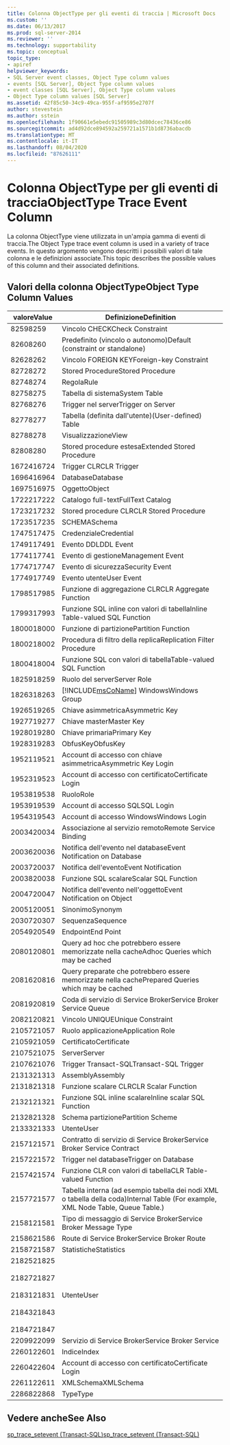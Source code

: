```yaml
---
title: Colonna ObjectType per gli eventi di traccia | Microsoft Docs
ms.custom: ''
ms.date: 06/13/2017
ms.prod: sql-server-2014
ms.reviewer: ''
ms.technology: supportability
ms.topic: conceptual
topic_type:
- apiref
helpviewer_keywords:
- SQL Server event classes, Object Type column values
- events [SQL Server], Object Type column values
- event classes [SQL Server], Object Type column values
- Object Type column values [SQL Server]
ms.assetid: 42f85c50-34c9-49ca-955f-af9595e2707f
author: stevestein
ms.author: sstein
ms.openlocfilehash: 1f90661e5ebedc91505989c3d80dcec78436ce86
ms.sourcegitcommit: ad4d92dce894592a259721a1571b1d8736abacdb
ms.translationtype: MT
ms.contentlocale: it-IT
ms.lasthandoff: 08/04/2020
ms.locfileid: "87626111"
---
```

# <a name="objecttype-trace-event-column"></a><span data-ttu-id="b4b30-102">Colonna ObjectType per gli eventi di traccia</span><span class="sxs-lookup"><span data-stu-id="b4b30-102">ObjectType Trace Event Column</span></span>
  <span data-ttu-id="b4b30-103">La colonna ObjectType viene utilizzata in un'ampia gamma di eventi di traccia.</span><span class="sxs-lookup"><span data-stu-id="b4b30-103">The Object Type trace event column is used in a variety of trace events.</span></span> <span data-ttu-id="b4b30-104">In questo argomento vengono descritti i possibili valori di tale colonna e le definizioni associate.</span><span class="sxs-lookup"><span data-stu-id="b4b30-104">This topic describes the possible values of this column and their associated definitions.</span></span>  
  
## <a name="object-type-column-values"></a><span data-ttu-id="b4b30-105">Valori della colonna ObjectType</span><span class="sxs-lookup"><span data-stu-id="b4b30-105">Object Type Column Values</span></span>  
  
|<span data-ttu-id="b4b30-106">valore</span><span class="sxs-lookup"><span data-stu-id="b4b30-106">Value</span></span>|<span data-ttu-id="b4b30-107">Definizione</span><span class="sxs-lookup"><span data-stu-id="b4b30-107">Definition</span></span>|  
|-----------|----------------|  
|<span data-ttu-id="b4b30-108">8259</span><span class="sxs-lookup"><span data-stu-id="b4b30-108">8259</span></span>|<span data-ttu-id="b4b30-109">Vincolo CHECK</span><span class="sxs-lookup"><span data-stu-id="b4b30-109">Check Constraint</span></span>|  
|<span data-ttu-id="b4b30-110">8260</span><span class="sxs-lookup"><span data-stu-id="b4b30-110">8260</span></span>|<span data-ttu-id="b4b30-111">Predefinito (vincolo o autonomo)</span><span class="sxs-lookup"><span data-stu-id="b4b30-111">Default (constraint or standalone)</span></span>|  
|<span data-ttu-id="b4b30-112">8262</span><span class="sxs-lookup"><span data-stu-id="b4b30-112">8262</span></span>|<span data-ttu-id="b4b30-113">Vincolo FOREIGN KEY</span><span class="sxs-lookup"><span data-stu-id="b4b30-113">Foreign-key Constraint</span></span>|  
|<span data-ttu-id="b4b30-114">8272</span><span class="sxs-lookup"><span data-stu-id="b4b30-114">8272</span></span>|<span data-ttu-id="b4b30-115">Stored Procedure</span><span class="sxs-lookup"><span data-stu-id="b4b30-115">Stored Procedure</span></span>|  
|<span data-ttu-id="b4b30-116">8274</span><span class="sxs-lookup"><span data-stu-id="b4b30-116">8274</span></span>|<span data-ttu-id="b4b30-117">Regola</span><span class="sxs-lookup"><span data-stu-id="b4b30-117">Rule</span></span>|  
|<span data-ttu-id="b4b30-118">8275</span><span class="sxs-lookup"><span data-stu-id="b4b30-118">8275</span></span>|<span data-ttu-id="b4b30-119">Tabella di sistema</span><span class="sxs-lookup"><span data-stu-id="b4b30-119">System Table</span></span>|  
|<span data-ttu-id="b4b30-120">8276</span><span class="sxs-lookup"><span data-stu-id="b4b30-120">8276</span></span>|<span data-ttu-id="b4b30-121">Trigger nel server</span><span class="sxs-lookup"><span data-stu-id="b4b30-121">Trigger on Server</span></span>|  
|<span data-ttu-id="b4b30-122">8277</span><span class="sxs-lookup"><span data-stu-id="b4b30-122">8277</span></span>|<span data-ttu-id="b4b30-123">Tabella (definita dall'utente)</span><span class="sxs-lookup"><span data-stu-id="b4b30-123">(User-defined) Table</span></span>|  
|<span data-ttu-id="b4b30-124">8278</span><span class="sxs-lookup"><span data-stu-id="b4b30-124">8278</span></span>|<span data-ttu-id="b4b30-125">Visualizzazione</span><span class="sxs-lookup"><span data-stu-id="b4b30-125">View</span></span>|  
|<span data-ttu-id="b4b30-126">8280</span><span class="sxs-lookup"><span data-stu-id="b4b30-126">8280</span></span>|<span data-ttu-id="b4b30-127">Stored procedure estesa</span><span class="sxs-lookup"><span data-stu-id="b4b30-127">Extended Stored Procedure</span></span>|  
|<span data-ttu-id="b4b30-128">16724</span><span class="sxs-lookup"><span data-stu-id="b4b30-128">16724</span></span>|<span data-ttu-id="b4b30-129">Trigger CLR</span><span class="sxs-lookup"><span data-stu-id="b4b30-129">CLR Trigger</span></span>|  
|<span data-ttu-id="b4b30-130">16964</span><span class="sxs-lookup"><span data-stu-id="b4b30-130">16964</span></span>|<span data-ttu-id="b4b30-131">Database</span><span class="sxs-lookup"><span data-stu-id="b4b30-131">Database</span></span>|  
|<span data-ttu-id="b4b30-132">16975</span><span class="sxs-lookup"><span data-stu-id="b4b30-132">16975</span></span>|<span data-ttu-id="b4b30-133">Oggetto</span><span class="sxs-lookup"><span data-stu-id="b4b30-133">Object</span></span>|  
|<span data-ttu-id="b4b30-134">17222</span><span class="sxs-lookup"><span data-stu-id="b4b30-134">17222</span></span>|<span data-ttu-id="b4b30-135">Catalogo full-text</span><span class="sxs-lookup"><span data-stu-id="b4b30-135">FullText Catalog</span></span>|  
|<span data-ttu-id="b4b30-136">17232</span><span class="sxs-lookup"><span data-stu-id="b4b30-136">17232</span></span>|<span data-ttu-id="b4b30-137">Stored procedure CLR</span><span class="sxs-lookup"><span data-stu-id="b4b30-137">CLR Stored Procedure</span></span>|  
|<span data-ttu-id="b4b30-138">17235</span><span class="sxs-lookup"><span data-stu-id="b4b30-138">17235</span></span>|<span data-ttu-id="b4b30-139">SCHEMA</span><span class="sxs-lookup"><span data-stu-id="b4b30-139">Schema</span></span>|  
|<span data-ttu-id="b4b30-140">17475</span><span class="sxs-lookup"><span data-stu-id="b4b30-140">17475</span></span>|<span data-ttu-id="b4b30-141">Credenziale</span><span class="sxs-lookup"><span data-stu-id="b4b30-141">Credential</span></span>|  
|<span data-ttu-id="b4b30-142">17491</span><span class="sxs-lookup"><span data-stu-id="b4b30-142">17491</span></span>|<span data-ttu-id="b4b30-143">Evento DDL</span><span class="sxs-lookup"><span data-stu-id="b4b30-143">DDL Event</span></span>|  
|<span data-ttu-id="b4b30-144">17741</span><span class="sxs-lookup"><span data-stu-id="b4b30-144">17741</span></span>|<span data-ttu-id="b4b30-145">Evento di gestione</span><span class="sxs-lookup"><span data-stu-id="b4b30-145">Management Event</span></span>|  
|<span data-ttu-id="b4b30-146">17747</span><span class="sxs-lookup"><span data-stu-id="b4b30-146">17747</span></span>|<span data-ttu-id="b4b30-147">Evento di sicurezza</span><span class="sxs-lookup"><span data-stu-id="b4b30-147">Security Event</span></span>|  
|<span data-ttu-id="b4b30-148">17749</span><span class="sxs-lookup"><span data-stu-id="b4b30-148">17749</span></span>|<span data-ttu-id="b4b30-149">Evento utente</span><span class="sxs-lookup"><span data-stu-id="b4b30-149">User Event</span></span>|  
|<span data-ttu-id="b4b30-150">17985</span><span class="sxs-lookup"><span data-stu-id="b4b30-150">17985</span></span>|<span data-ttu-id="b4b30-151">Funzione di aggregazione CLR</span><span class="sxs-lookup"><span data-stu-id="b4b30-151">CLR Aggregate Function</span></span>|  
|<span data-ttu-id="b4b30-152">17993</span><span class="sxs-lookup"><span data-stu-id="b4b30-152">17993</span></span>|<span data-ttu-id="b4b30-153">Funzione SQL inline con valori di tabella</span><span class="sxs-lookup"><span data-stu-id="b4b30-153">Inline Table-valued SQL Function</span></span>|  
|<span data-ttu-id="b4b30-154">18000</span><span class="sxs-lookup"><span data-stu-id="b4b30-154">18000</span></span>|<span data-ttu-id="b4b30-155">Funzione di partizione</span><span class="sxs-lookup"><span data-stu-id="b4b30-155">Partition Function</span></span>|  
|<span data-ttu-id="b4b30-156">18002</span><span class="sxs-lookup"><span data-stu-id="b4b30-156">18002</span></span>|<span data-ttu-id="b4b30-157">Procedura di filtro della replica</span><span class="sxs-lookup"><span data-stu-id="b4b30-157">Replication Filter Procedure</span></span>|  
|<span data-ttu-id="b4b30-158">18004</span><span class="sxs-lookup"><span data-stu-id="b4b30-158">18004</span></span>|<span data-ttu-id="b4b30-159">Funzione SQL con valori di tabella</span><span class="sxs-lookup"><span data-stu-id="b4b30-159">Table-valued SQL Function</span></span>|  
|<span data-ttu-id="b4b30-160">18259</span><span class="sxs-lookup"><span data-stu-id="b4b30-160">18259</span></span>|<span data-ttu-id="b4b30-161">Ruolo del server</span><span class="sxs-lookup"><span data-stu-id="b4b30-161">Server Role</span></span>|  
|<span data-ttu-id="b4b30-162">18263</span><span class="sxs-lookup"><span data-stu-id="b4b30-162">18263</span></span>|[!INCLUDE[msCoName](../../includes/msconame-md.md)] <span data-ttu-id="b4b30-163">Windows</span><span class="sxs-lookup"><span data-stu-id="b4b30-163">Windows Group</span></span>|  
|<span data-ttu-id="b4b30-164">19265</span><span class="sxs-lookup"><span data-stu-id="b4b30-164">19265</span></span>|<span data-ttu-id="b4b30-165">Chiave asimmetrica</span><span class="sxs-lookup"><span data-stu-id="b4b30-165">Asymmetric Key</span></span>|  
|<span data-ttu-id="b4b30-166">19277</span><span class="sxs-lookup"><span data-stu-id="b4b30-166">19277</span></span>|<span data-ttu-id="b4b30-167">Chiave master</span><span class="sxs-lookup"><span data-stu-id="b4b30-167">Master Key</span></span>|  
|<span data-ttu-id="b4b30-168">19280</span><span class="sxs-lookup"><span data-stu-id="b4b30-168">19280</span></span>|<span data-ttu-id="b4b30-169">Chiave primaria</span><span class="sxs-lookup"><span data-stu-id="b4b30-169">Primary Key</span></span>|  
|<span data-ttu-id="b4b30-170">19283</span><span class="sxs-lookup"><span data-stu-id="b4b30-170">19283</span></span>|<span data-ttu-id="b4b30-171">ObfusKey</span><span class="sxs-lookup"><span data-stu-id="b4b30-171">ObfusKey</span></span>|  
|<span data-ttu-id="b4b30-172">19521</span><span class="sxs-lookup"><span data-stu-id="b4b30-172">19521</span></span>|<span data-ttu-id="b4b30-173">Account di accesso con chiave asimmetrica</span><span class="sxs-lookup"><span data-stu-id="b4b30-173">Asymmetric Key Login</span></span>|  
|<span data-ttu-id="b4b30-174">19523</span><span class="sxs-lookup"><span data-stu-id="b4b30-174">19523</span></span>|<span data-ttu-id="b4b30-175">Account di accesso con certificato</span><span class="sxs-lookup"><span data-stu-id="b4b30-175">Certificate Login</span></span>|  
|<span data-ttu-id="b4b30-176">19538</span><span class="sxs-lookup"><span data-stu-id="b4b30-176">19538</span></span>|<span data-ttu-id="b4b30-177">Ruolo</span><span class="sxs-lookup"><span data-stu-id="b4b30-177">Role</span></span>|  
|<span data-ttu-id="b4b30-178">19539</span><span class="sxs-lookup"><span data-stu-id="b4b30-178">19539</span></span>|<span data-ttu-id="b4b30-179">Account di accesso SQL</span><span class="sxs-lookup"><span data-stu-id="b4b30-179">SQL Login</span></span>|  
|<span data-ttu-id="b4b30-180">19543</span><span class="sxs-lookup"><span data-stu-id="b4b30-180">19543</span></span>|<span data-ttu-id="b4b30-181">Account di accesso Windows</span><span class="sxs-lookup"><span data-stu-id="b4b30-181">Windows Login</span></span>|  
|<span data-ttu-id="b4b30-182">20034</span><span class="sxs-lookup"><span data-stu-id="b4b30-182">20034</span></span>|<span data-ttu-id="b4b30-183">Associazione al servizio remoto</span><span class="sxs-lookup"><span data-stu-id="b4b30-183">Remote Service Binding</span></span>|  
|<span data-ttu-id="b4b30-184">20036</span><span class="sxs-lookup"><span data-stu-id="b4b30-184">20036</span></span>|<span data-ttu-id="b4b30-185">Notifica dell'evento nel database</span><span class="sxs-lookup"><span data-stu-id="b4b30-185">Event Notification on Database</span></span>|  
|<span data-ttu-id="b4b30-186">20037</span><span class="sxs-lookup"><span data-stu-id="b4b30-186">20037</span></span>|<span data-ttu-id="b4b30-187">Notifica dell'evento</span><span class="sxs-lookup"><span data-stu-id="b4b30-187">Event Notification</span></span>|  
|<span data-ttu-id="b4b30-188">20038</span><span class="sxs-lookup"><span data-stu-id="b4b30-188">20038</span></span>|<span data-ttu-id="b4b30-189">Funzione SQL scalare</span><span class="sxs-lookup"><span data-stu-id="b4b30-189">Scalar SQL Function</span></span>|  
|<span data-ttu-id="b4b30-190">20047</span><span class="sxs-lookup"><span data-stu-id="b4b30-190">20047</span></span>|<span data-ttu-id="b4b30-191">Notifica dell'evento nell'oggetto</span><span class="sxs-lookup"><span data-stu-id="b4b30-191">Event Notification on Object</span></span>|  
|<span data-ttu-id="b4b30-192">20051</span><span class="sxs-lookup"><span data-stu-id="b4b30-192">20051</span></span>|<span data-ttu-id="b4b30-193">Sinonimo</span><span class="sxs-lookup"><span data-stu-id="b4b30-193">Synonym</span></span>|  
|<span data-ttu-id="b4b30-194">20307</span><span class="sxs-lookup"><span data-stu-id="b4b30-194">20307</span></span>|<span data-ttu-id="b4b30-195">Sequenza</span><span class="sxs-lookup"><span data-stu-id="b4b30-195">Sequence</span></span>|  
|<span data-ttu-id="b4b30-196">20549</span><span class="sxs-lookup"><span data-stu-id="b4b30-196">20549</span></span>|<span data-ttu-id="b4b30-197">Endpoint</span><span class="sxs-lookup"><span data-stu-id="b4b30-197">End Point</span></span>|  
|<span data-ttu-id="b4b30-198">20801</span><span class="sxs-lookup"><span data-stu-id="b4b30-198">20801</span></span>|<span data-ttu-id="b4b30-199">Query ad hoc che potrebbero essere memorizzate nella cache</span><span class="sxs-lookup"><span data-stu-id="b4b30-199">Adhoc Queries which may be cached</span></span>|  
|<span data-ttu-id="b4b30-200">20816</span><span class="sxs-lookup"><span data-stu-id="b4b30-200">20816</span></span>|<span data-ttu-id="b4b30-201">Query preparate che potrebbero essere memorizzate nella cache</span><span class="sxs-lookup"><span data-stu-id="b4b30-201">Prepared Queries which may be cached</span></span>|  
|<span data-ttu-id="b4b30-202">20819</span><span class="sxs-lookup"><span data-stu-id="b4b30-202">20819</span></span>|<span data-ttu-id="b4b30-203">Coda di servizio di Service Broker</span><span class="sxs-lookup"><span data-stu-id="b4b30-203">Service Broker Service Queue</span></span>|  
|<span data-ttu-id="b4b30-204">20821</span><span class="sxs-lookup"><span data-stu-id="b4b30-204">20821</span></span>|<span data-ttu-id="b4b30-205">Vincolo UNIQUE</span><span class="sxs-lookup"><span data-stu-id="b4b30-205">Unique Constraint</span></span>|  
|<span data-ttu-id="b4b30-206">21057</span><span class="sxs-lookup"><span data-stu-id="b4b30-206">21057</span></span>|<span data-ttu-id="b4b30-207">Ruolo applicazione</span><span class="sxs-lookup"><span data-stu-id="b4b30-207">Application Role</span></span>|  
|<span data-ttu-id="b4b30-208">21059</span><span class="sxs-lookup"><span data-stu-id="b4b30-208">21059</span></span>|<span data-ttu-id="b4b30-209">Certificato</span><span class="sxs-lookup"><span data-stu-id="b4b30-209">Certificate</span></span>|  
|<span data-ttu-id="b4b30-210">21075</span><span class="sxs-lookup"><span data-stu-id="b4b30-210">21075</span></span>|<span data-ttu-id="b4b30-211">Server</span><span class="sxs-lookup"><span data-stu-id="b4b30-211">Server</span></span>|  
|<span data-ttu-id="b4b30-212">21076</span><span class="sxs-lookup"><span data-stu-id="b4b30-212">21076</span></span>|<span data-ttu-id="b4b30-213">Trigger Transact-SQL</span><span class="sxs-lookup"><span data-stu-id="b4b30-213">Transact-SQL Trigger</span></span>|  
|<span data-ttu-id="b4b30-214">21313</span><span class="sxs-lookup"><span data-stu-id="b4b30-214">21313</span></span>|<span data-ttu-id="b4b30-215">Assembly</span><span class="sxs-lookup"><span data-stu-id="b4b30-215">Assembly</span></span>|  
|<span data-ttu-id="b4b30-216">21318</span><span class="sxs-lookup"><span data-stu-id="b4b30-216">21318</span></span>|<span data-ttu-id="b4b30-217">Funzione scalare CLR</span><span class="sxs-lookup"><span data-stu-id="b4b30-217">CLR Scalar Function</span></span>|  
|<span data-ttu-id="b4b30-218">21321</span><span class="sxs-lookup"><span data-stu-id="b4b30-218">21321</span></span>|<span data-ttu-id="b4b30-219">Funzione SQL inline scalare</span><span class="sxs-lookup"><span data-stu-id="b4b30-219">Inline scalar SQL Function</span></span>|  
|<span data-ttu-id="b4b30-220">21328</span><span class="sxs-lookup"><span data-stu-id="b4b30-220">21328</span></span>|<span data-ttu-id="b4b30-221">Schema partizione</span><span class="sxs-lookup"><span data-stu-id="b4b30-221">Partition Scheme</span></span>|  
|<span data-ttu-id="b4b30-222">21333</span><span class="sxs-lookup"><span data-stu-id="b4b30-222">21333</span></span>|<span data-ttu-id="b4b30-223">Utente</span><span class="sxs-lookup"><span data-stu-id="b4b30-223">User</span></span>|  
|<span data-ttu-id="b4b30-224">21571</span><span class="sxs-lookup"><span data-stu-id="b4b30-224">21571</span></span>|<span data-ttu-id="b4b30-225">Contratto di servizio di Service Broker</span><span class="sxs-lookup"><span data-stu-id="b4b30-225">Service Broker Service Contract</span></span>|  
|<span data-ttu-id="b4b30-226">21572</span><span class="sxs-lookup"><span data-stu-id="b4b30-226">21572</span></span>|<span data-ttu-id="b4b30-227">Trigger nel database</span><span class="sxs-lookup"><span data-stu-id="b4b30-227">Trigger on Database</span></span>|  
|<span data-ttu-id="b4b30-228">21574</span><span class="sxs-lookup"><span data-stu-id="b4b30-228">21574</span></span>|<span data-ttu-id="b4b30-229">Funzione CLR con valori di tabella</span><span class="sxs-lookup"><span data-stu-id="b4b30-229">CLR Table-valued Function</span></span>|  
|<span data-ttu-id="b4b30-230">21577</span><span class="sxs-lookup"><span data-stu-id="b4b30-230">21577</span></span>|<span data-ttu-id="b4b30-231">Tabella interna (ad esempio tabella dei nodi XML o tabella della coda)</span><span class="sxs-lookup"><span data-stu-id="b4b30-231">Internal Table (For example, XML Node Table, Queue Table.)</span></span>|  
|<span data-ttu-id="b4b30-232">21581</span><span class="sxs-lookup"><span data-stu-id="b4b30-232">21581</span></span>|<span data-ttu-id="b4b30-233">Tipo di messaggio di Service Broker</span><span class="sxs-lookup"><span data-stu-id="b4b30-233">Service Broker Message Type</span></span>|  
|<span data-ttu-id="b4b30-234">21586</span><span class="sxs-lookup"><span data-stu-id="b4b30-234">21586</span></span>|<span data-ttu-id="b4b30-235">Route di Service Broker</span><span class="sxs-lookup"><span data-stu-id="b4b30-235">Service Broker Route</span></span>|  
|<span data-ttu-id="b4b30-236">21587</span><span class="sxs-lookup"><span data-stu-id="b4b30-236">21587</span></span>|<span data-ttu-id="b4b30-237">Statistiche</span><span class="sxs-lookup"><span data-stu-id="b4b30-237">Statistics</span></span>|  
|<span data-ttu-id="b4b30-238">21825</span><span class="sxs-lookup"><span data-stu-id="b4b30-238">21825</span></span><br /><br /> <span data-ttu-id="b4b30-239">21827</span><span class="sxs-lookup"><span data-stu-id="b4b30-239">21827</span></span><br /><br /> <span data-ttu-id="b4b30-240">21831</span><span class="sxs-lookup"><span data-stu-id="b4b30-240">21831</span></span><br /><br /> <span data-ttu-id="b4b30-241">21843</span><span class="sxs-lookup"><span data-stu-id="b4b30-241">21843</span></span><br /><br /> <span data-ttu-id="b4b30-242">21847</span><span class="sxs-lookup"><span data-stu-id="b4b30-242">21847</span></span>|<span data-ttu-id="b4b30-243">Utente</span><span class="sxs-lookup"><span data-stu-id="b4b30-243">User</span></span>|  
|<span data-ttu-id="b4b30-244">22099</span><span class="sxs-lookup"><span data-stu-id="b4b30-244">22099</span></span>|<span data-ttu-id="b4b30-245">Servizio di Service Broker</span><span class="sxs-lookup"><span data-stu-id="b4b30-245">Service Broker Service</span></span>|  
|<span data-ttu-id="b4b30-246">22601</span><span class="sxs-lookup"><span data-stu-id="b4b30-246">22601</span></span>|<span data-ttu-id="b4b30-247">Indice</span><span class="sxs-lookup"><span data-stu-id="b4b30-247">Index</span></span>|  
|<span data-ttu-id="b4b30-248">22604</span><span class="sxs-lookup"><span data-stu-id="b4b30-248">22604</span></span>|<span data-ttu-id="b4b30-249">Account di accesso con certificato</span><span class="sxs-lookup"><span data-stu-id="b4b30-249">Certificate Login</span></span>|  
|<span data-ttu-id="b4b30-250">22611</span><span class="sxs-lookup"><span data-stu-id="b4b30-250">22611</span></span>|<span data-ttu-id="b4b30-251">XMLSchema</span><span class="sxs-lookup"><span data-stu-id="b4b30-251">XMLSchema</span></span>|  
|<span data-ttu-id="b4b30-252">22868</span><span class="sxs-lookup"><span data-stu-id="b4b30-252">22868</span></span>|<span data-ttu-id="b4b30-253">Type</span><span class="sxs-lookup"><span data-stu-id="b4b30-253">Type</span></span>|  
  
## <a name="see-also"></a><span data-ttu-id="b4b30-254">Vedere anche</span><span class="sxs-lookup"><span data-stu-id="b4b30-254">See Also</span></span>  
 [<span data-ttu-id="b4b30-255">sp_trace_setevent &#40;Transact-SQL&#41;</span><span class="sxs-lookup"><span data-stu-id="b4b30-255">sp_trace_setevent &#40;Transact-SQL&#41;</span></span>](/sql/relational-databases/system-stored-procedures/sp-trace-setevent-transact-sql)  
  
  
